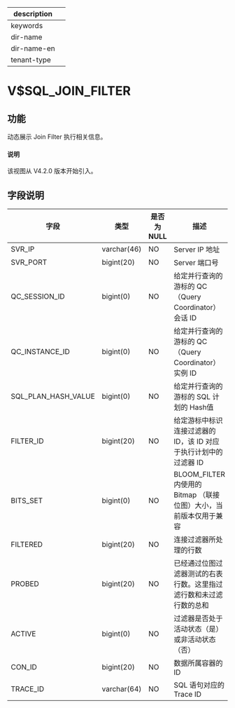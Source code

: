 |description||
|---|---|
|keywords||
|dir-name||
|dir-name-en||
|tenant-type||

# V$SQL_JOIN_FILTER

## 功能

动态展示 Join Filter 执行相关信息。

<main id="notice" type='explain'>
  <h4>说明</h4>
  <p>该视图从 V4.2.0 版本开始引入。</p>
</main>

## 字段说明

| **字段** | **类型** | **是否为 NULL** | **描述** |
| --- | --- | --- | --- |
| SVR_IP | varchar(46) | NO | Server IP 地址 |
| SVR_PORT | bigint(20) | NO | Server 端口号 |
| QC_SESSION_ID | bigint(0) | NO | 给定并行查询的游标的 QC（Query Coordinator）会话 ID |
| QC_INSTANCE_ID | bigint(0) | NO | 给定并行查询的游标的 QC（Query Coordinator）实例 ID |
| SQL_PLAN_HASH_VALUE | bigint(0) | NO | 给定并行查询的游标的 SQL 计划的 Hash值 |
| FILTER_ID | bigint(20) | NO | 给定游标中标识连接过滤器的 ID，该 ID 对应于执行计划中的过滤器 ID |
| BITS_SET | bigint(0) | NO |  BLOOM_FILTER 内使用的 Bitmap （联接位图）大小，当前版本仅用于兼容   |
| FILTERED | bigint(20) | NO | 连接过滤器所处理的行数 |
| PROBED | bigint(20) | NO | 已经通过位图过滤器测试的右表行数。这里指过滤行数和未过滤行数的总和 |
| ACTIVE | bigint(0) | NO | 过滤器是否处于活动状态（是）或非活动状态（否） |
| CON_ID | bigint(20) | NO | 数据所属容器的ID |
| TRACE_ID | varchar(64) | NO | SQL 语句对应的 Trace ID |
